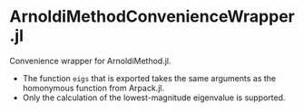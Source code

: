 # ArnoldiMethodConvenienceWrapper.jl

Convenience wrapper for ArnoldiMethod.jl. 

- The function `eigs` that is exported takes the same arguments as the homonymous function from Arpack.jl.
- Only the calculation of the lowest-magnitude eigenvalue is supported.
